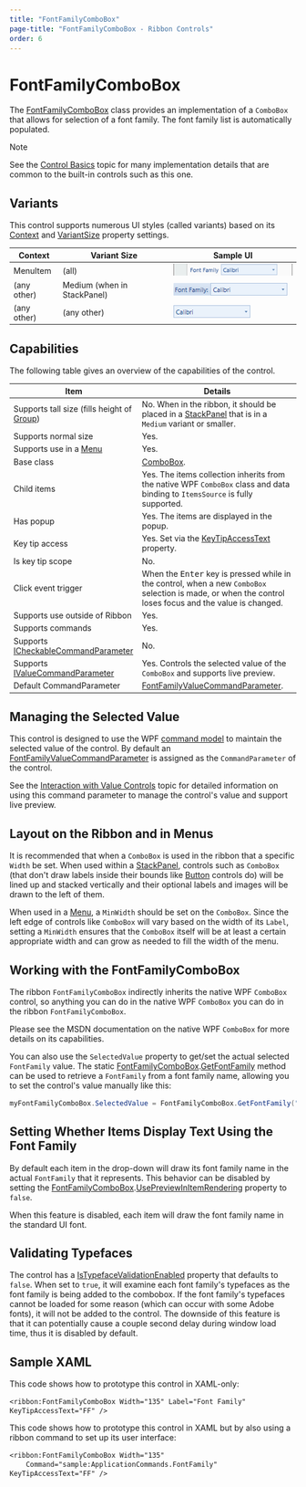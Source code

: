 ```yaml
---
title: "FontFamilyComboBox"
page-title: "FontFamilyComboBox - Ribbon Controls"
order: 6
---
```

# FontFamilyComboBox

The [FontFamilyComboBox](xref:@ActiproUIRoot.Controls.Ribbon.Controls.FontFamilyComboBox) class provides an implementation of a `ComboBox` that allows for selection of a font family.  The font family list is automatically populated.

> [!NOTE]
> See the [Control Basics](../control-basics.md) topic for many implementation details that are common to the built-in controls such as this one.

## Variants

This control supports numerous UI styles (called variants) based on its [Context](xref:@ActiproUIRoot.Controls.Ribbon.Controls.Primitives.ControlBase.Context) and [VariantSize](xref:@ActiproUIRoot.Controls.Ribbon.Controls.Primitives.ControlBase.VariantSize) property settings.

| Context | Variant Size | Sample UI |
|-----|-----|-----|
| MenuItem | (all) | ![Screenshot](../../images/fontfamilycombobox-menu-item-medium.gif) |
| (any other) | Medium (when in StackPanel) | ![Screenshot](../../images/fontfamilycombobox-medium.gif) |
| (any other) | (any other) | ![Screenshot](../../images/fontfamilycombobox-small.gif) |

## Capabilities

The following table gives an overview of the capabilities of the control.

| Item | Details |
|-----|-----|
| Supports tall size (fills height of [Group](../miscellaneous/group.md)) | No.  When in the ribbon, it should be placed in a [StackPanel](../layout/stackpanel.md) that is in a `Medium` variant or smaller. |
| Supports normal size | Yes. |
| Supports use in a [Menu](../miscellaneous/menu.md) | Yes. |
| Base class | [ComboBox](xref:@ActiproUIRoot.Controls.Ribbon.Controls.ComboBox). |
| Child items | Yes.  The items collection inherits from the native WPF `ComboBox` class and data binding to `ItemsSource` is fully supported. |
| Has popup | Yes.  The items are displayed in the popup. |
| Key tip access | Yes.  Set via the [KeyTipAccessText](xref:@ActiproUIRoot.Controls.Ribbon.Controls.Primitives.ComboBoxBase.KeyTipAccessText) property. |
| Is key tip scope | No. |
| Click event trigger | When the <kbd>Enter</kbd> key is pressed while in the control, when a new `ComboBox` selection is made, or when the control loses focus and the value is changed. |
| Supports use outside of Ribbon | Yes. |
| Supports commands | Yes. |
| Supports [ICheckableCommandParameter](xref:@ActiproUIRoot.Controls.Ribbon.Input.ICheckableCommandParameter) | No. |
| Supports [IValueCommandParameter](xref:@ActiproUIRoot.Controls.Ribbon.Input.IValueCommandParameter) | Yes.  Controls the selected value of the `ComboBox` and supports live preview. |
| Default CommandParameter | [FontFamilyValueCommandParameter](xref:@ActiproUIRoot.Controls.Ribbon.Input.FontFamilyValueCommandParameter). |

## Managing the Selected Value

This control is designed to use the WPF [command model](../../command-model/index.md) to maintain the selected value of the control.  By default an [FontFamilyValueCommandParameter](xref:@ActiproUIRoot.Controls.Ribbon.Input.FontFamilyValueCommandParameter) is assigned as the `CommandParameter` of the control.

See the [Interaction with Value Controls](../../command-model/value-controls.md) topic for detailed information on using this command parameter to manage the control's value and support live preview.

## Layout on the Ribbon and in Menus

It is recommended that when a `ComboBox` is used in the ribbon that a specific `Width` be set.  When used within a [StackPanel](../layout/stackpanel.md), controls such as `ComboBox` (that don't draw labels inside their bounds like [Button](button.md) controls do) will be lined up and stacked vertically and their optional labels and images will be drawn to the left of them.

When used in a [Menu](../miscellaneous/menu.md), a `MinWidth` should be set on the `ComboBox`.  Since the left edge of controls like `ComboBox` will vary based on the width of its `Label`, setting a `MinWidth` ensures that the `ComboBox` itself will be at least a certain appropriate width and can grow as needed to fill the width of the menu.

## Working with the FontFamilyComboBox

The ribbon `FontFamilyComboBox` indirectly inherits the native WPF `ComboBox` control, so anything you can do in the native WPF `ComboBox` you can do in the ribbon `FontFamilyComboBox`.

Please see the MSDN documentation on the native WPF `ComboBox` for more details on its capabilities.

You can also use the `SelectedValue` property to get/set the actual selected `FontFamily` value.  The static [FontFamilyComboBox](xref:@ActiproUIRoot.Controls.Ribbon.Controls.FontFamilyComboBox).[GetFontFamily](xref:@ActiproUIRoot.Controls.Ribbon.Controls.FontFamilyComboBox.GetFontFamily*) method can be used to retrieve a `FontFamily` from a font family name, allowing you to set the control's value manually like this:

```csharp
myFontFamilyComboBox.SelectedValue = FontFamilyComboBox.GetFontFamily("Courier New");
```

## Setting Whether Items Display Text Using the Font Family

By default each item in the drop-down will draw its font family name in the actual `FontFamily` that it represents.  This behavior can be disabled by setting the [FontFamilyComboBox](xref:@ActiproUIRoot.Controls.Ribbon.Controls.FontFamilyComboBox).[UsePreviewInItemRendering](xref:@ActiproUIRoot.Controls.Ribbon.Controls.FontFamilyComboBox.UsePreviewInItemRendering) property to `false`.

When this feature is disabled, each item will draw the font family name in the standard UI font.

## Validating Typefaces

The control has a [IsTypefaceValidationEnabled](xref:@ActiproUIRoot.Controls.Ribbon.Controls.FontFamilyComboBox.IsTypefaceValidationEnabled) property that defaults to `false`.  When set to `true`, it will examine each font family's typefaces as the font family is being added to the combobox.  If the font family's typefaces cannot be loaded for some reason (which can occur with some Adobe fonts), it will not be added to the control.  The downside of this feature is that it can potentially cause a couple second delay during window load time, thus it is disabled by default.

## Sample XAML

This code shows how to prototype this control in XAML-only:

```xaml
<ribbon:FontFamilyComboBox Width="135" Label="Font Family" KeyTipAccessText="FF" />
```

This code shows how to prototype this control in XAML but by also using a ribbon command to set up its user interface:

```xaml
<ribbon:FontFamilyComboBox Width="135"
	Command="sample:ApplicationCommands.FontFamily" KeyTipAccessText="FF" />
```
